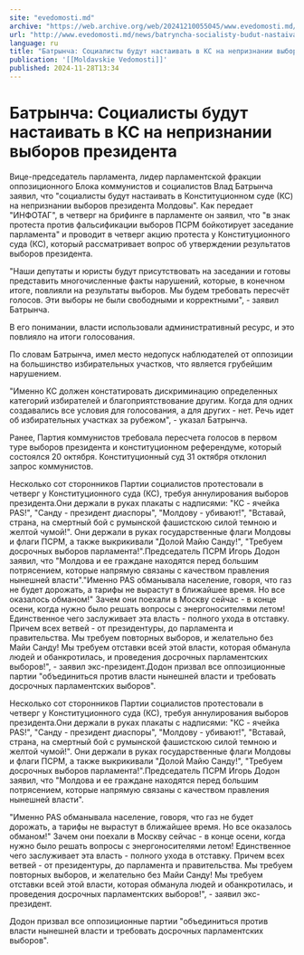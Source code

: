 ```yaml
---
site: "evedomosti.md"
archive: "https://web.archive.org/web/20241210055045/www.evedomosti.md/news/batryncha-socialisty-budut-nastaivat-v-ks-na-nepriznanii-vyb"
url: "http://www.evedomosti.md/news/batryncha-socialisty-budut-nastaivat-v-ks-na-nepriznanii-vyb"
language: ru
title: "Батрынча: Социалисты будут настаивать в КС на непризнании выборов президента"
publication: '[[Moldavskie Vedomosti]]'
published: 2024-11-28T13:34
---
```


# Батрынча: Социалисты будут настаивать в КС на непризнании выборов президента

Вице-председатель парламента, лидер парламентской фракции оппозиционного Блока коммунистов и социалистов Влад Батрынча заявил, что "социалисты будут настаивать в Конституционном суде (КС) на непризнании выборов президента Молдовы". Как передает "ИНФОТАГ", в четверг на брифинге в парламенте он заявил, что "в знак протеста против фальсификации выборов ПСРМ бойкотирует заседание парламента" и проводит в четверг акцию протеста у Конституционного суда (КС), который рассматривает вопрос об утверждении результатов выборов президента.

"Наши депутаты и юристы будут присутствовать на заседании и готовы представить многочисленные факты нарушений, которые, в конечном итоге, повлияли на результаты выборов. Мы будем требовать пересчёт голосов. Эти выборы не были свободными и корректными", - заявил Батрынча.

В его понимании, власти использовали административный ресурс, и это повлияло на итоги голосования.

По словам Батрынча, имел место недопуск наблюдателей от оппозиции на большинство избирательных участков, что является грубейшим нарушением.

"Именно КС должен констатировать дискриминацию определенных категорий избирателей и благоприятствование другим. Когда для одних создавались все условия для голосования, а для других - нет. Речь идет об избирательных участках за рубежом", - указал Батрынча.

Ранее, Партия коммунистов требовала пересчета голосов в первом туре выборов президента и конституционном референдуме, который состоялся 20 октября. Конституционный суд 31 октября отклонил запрос коммунистов.

Несколько сот сторонников Партии социалистов протестовали в четверг у Конституционного суда (КС), требуя аннулирования выборов президента.Они держали в руках плакаты с надписями: "КС - ячейка PAS!", "Санду - президент диаспоры", "Молдову - убивают!", "Вставай, страна, на смертный бой с румынской фашистскою силой темною и желтой чумой!". Они держали в руках государственные флаги Молдовы и флаги ПСРМ, а также выкрикивали "Долой Майю Санду!", "Требуем досрочных выборов парламента!".Председатель ПСРМ Игорь Додон заявил, что "Молдова и ее граждане находятся перед большим потрясением, которые напрямую связаны с качеством правления нынешней власти"."Именно PAS обманывала население, говоря, что газ не будет дорожать, а тарифы не вырастут в ближайшее время. Но все оказалось обманом!" Зачем они поехали в Москву сейчас - в конце осени, когда нужно было решать вопросы с энергоносителями летом! Единственное чего заслуживает эта власть - полного ухода в отставку. Причем всех ветвей - от президентуры, до парламента и правительства. Мы требуем повторных выборов, и желательно без Майи Санду! Мы требуем отставки всей этой власти, которая обманула людей и обанкротилась, и проведения досрочных парламентских выборов!", - заявил экс-президент.Додон призвал все оппозиционные партии "объединиться против власти нынешней власти и требовать досрочных парламентских выборов".

Несколько сот сторонников Партии социалистов протестовали в четверг у Конституционного суда (КС), требуя аннулирования выборов президента.Они держали в руках плакаты с надписями: "КС - ячейка PAS!", "Санду - президент диаспоры", "Молдову - убивают!", "Вставай, страна, на смертный бой с румынской фашистскою силой темною и желтой чумой!". Они держали в руках государственные флаги Молдовы и флаги ПСРМ, а также выкрикивали "Долой Майю Санду!", "Требуем досрочных выборов парламента!".Председатель ПСРМ Игорь Додон заявил, что "Молдова и ее граждане находятся перед большим потрясением, которые напрямую связаны с качеством правления нынешней власти".

"Именно PAS обманывала население, говоря, что газ не будет дорожать, а тарифы не вырастут в ближайшее время. Но все оказалось обманом!" Зачем они поехали в Москву сейчас - в конце осени, когда нужно было решать вопросы с энергоносителями летом! Единственное чего заслуживает эта власть - полного ухода в отставку. Причем всех ветвей - от президентуры, до парламента и правительства. Мы требуем повторных выборов, и желательно без Майи Санду! Мы требуем отставки всей этой власти, которая обманула людей и обанкротилась, и проведения досрочных парламентских выборов!", - заявил экс-президент.

Додон призвал все оппозиционные партии "объединиться против власти нынешней власти и требовать досрочных парламентских выборов".